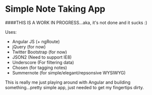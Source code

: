 Simple Note Taking App
======================

####THIS IS A WORK IN PROGRESS...aka, it's not done and it sucks :)

Uses:
 - Angular JS (+ ngRoute)
 - jQuery (for now)
 - Twitter Bootstrap (for now)
 - JSON2 (Need to support IE8)
 - Underscore (For filtering data)
 - Chosen (for tagging notes)
 - Summernote (for simple/elegant/repsonsive WYSIWYG)


 This is really me just playing around with Angular and building something...pretty simple app, just needed to get my fingertips dirty.